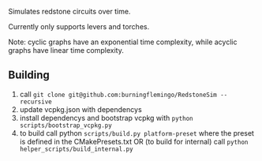 Simulates redstone circuits over time.

Currently only supports levers and torches. 

Note: cyclic graphs have an exponential time complexity, while acyclic graphs have linear time complexity.

## Building

1. call ```git clone git@github.com:burningflemingo/RedstoneSim --recursive```
2. update vcpkg.json with dependencys
3. install dependencys and bootstrap vcpkg with ```python scripts/bootstrap_vcpkg.py```
5. to build call python ```scripts/build.py platform-preset```  where the preset is defined in the CMakePresets.txt OR (to build for internal) call ```python helper_scripts/build_internal.py```
